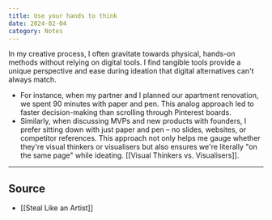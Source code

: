 ```yaml
---
title: Use your hands to think
date: 2024-02-04
category: Notes
---
```


In my creative process, I often gravitate towards physical, hands-on methods without relying on digital tools. I find tangible tools provide a unique perspective and ease during ideation that digital alternatives can't always match.

- For instance, when my partner and I planned our apartment renovation, we spent 90 minutes with paper and pen. This analog approach led to faster decision-making than scrolling through Pinterest boards. 
- Similarly, when discussing MVPs and new products with founders, I prefer sitting down with just paper and pen – no slides, websites, or competitor references. This approach not only helps me gauge whether they're visual thinkers or visualisers but also ensures we're literally "on the same page" while ideating. [[Visual Thinkers vs. Visualisers]].

--- 
## Source
- [[Steal Like an Artist]]